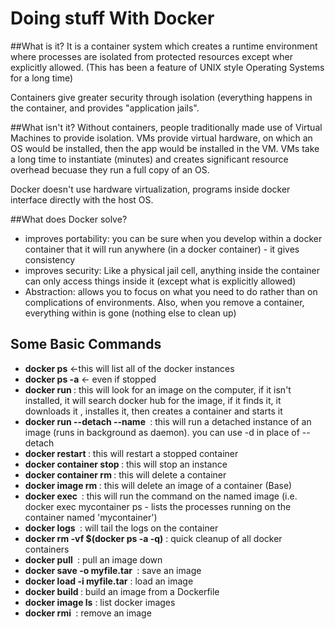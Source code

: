 # Doing stuff With Docker

##What is it?
It is a container system which creates a runtime environment where processes are isolated from protected resources except wher explicitly allowed. (This has been a feature of UNIX style Operating Systems for a long time)

Containers give greater security through isolation (everything happens in the container, and provides "application jails".

##What isn't it?
Without containers, people traditionally made use of Virtual Machines to provide isolation.  VMs provide virtual hardware, on which an OS would be installed, then the app would be installed in the VM.  VMs take a long time to instantiate (minutes) and creates significant resource overhead becuase they run a full copy of an OS.

Docker doesn't use hardware virtualization, programs inside docker interface directly with the host OS.

##What does Docker solve?
* improves portability: you can be sure when you develop within a docker container that it will run anywhere (in a docker container) - it gives consistency
* improves security: Like a physical jail cell, anything inside the container can only access things inside it (except what is explicitly allowed)
* Abstraction: allows you to focus on what you need to do rather than on complications of environments.  Also, when you remove a container, everything within is gone (nothing else to clean up)

## Some Basic Commands
* **docker ps** <-this will list all of the docker instances
* **docker ps -a** <- even if stopped
* **docker run <file>** : this will look for an image on the computer, if it isn't installed, it will search docker hub for the image, if it finds it, it downloads it , installes it, then creates a container and starts it
* **docker run --detach --name <name> <image>** : this will run a detached instance of an image (runs in background as daemon).  you can use -d in place of --detach
* **docker restart <name>** : this will restart a stopped container
* **docker container stop <name>** : this will stop an instance
* **docker container rm <name>** : this will delete a container
* **docker image rm <name>** : this will delete an image of a container (Base)
* **docker exec <image> <command>** : this will run the command on the named image (i.e. docker exec mycontainer ps - lists the processes running on the container named 'mycontainer')
* **docker logs <image>** : will tail the logs on the container
* **docker rm -vf $(docker ps -a -q)** : quick cleanup of all docker containers
* **docker pull <image>** : pull an image down
* **docker save -o myfile.tar <image>** : save an image 
* **docker load -i myfile.tar** : load an image
* **docker build <folder>** : build an image from a Dockerfile
* **docker image ls** : list docker images
* **docker rmi <image>** : remove an image





